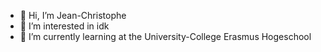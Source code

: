 - 👋 Hi, I’m Jean-Christophe 
- 👀 I’m interested in idk
- 🌱 I’m currently learning at the University-College Erasmus Hogeschool

<!---
jeancpas/jeancpas is a ✨ special ✨ repository because its `README.md` (this file) appears on your GitHub profile.
You can click the Preview link to take a look at your changes.
--->
